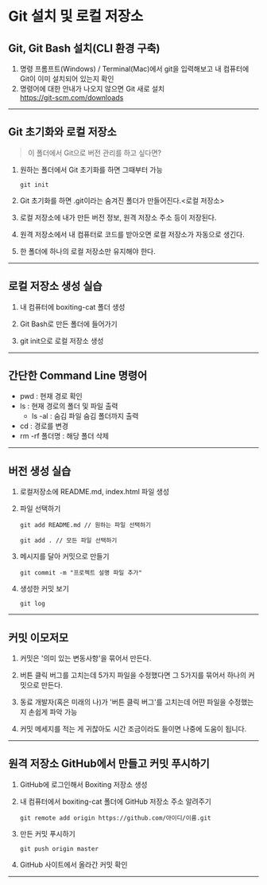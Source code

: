 <h1>Git 설치 및 로컬 저장소</h1>




<h2>Git, Git Bash 설치(CLI 환경 구축)</h2>

<ol>
	<li>명령 프롬프트(Windows) / Terminal(Mac)에서 git을 입력해보고 내 컴퓨터에 Git이 이미 설치되어 있는지 확인</li>
    <li>명령어에 대한 안내가 나오지 않으면 Git 새로 설치 <br /><a href="https://git-scm.com/downloads" target="_blank">https://git-scm.com/downloads</a></li>
</ol>

<hr />

<h2>Git 초기화와 로컬 저장소</h2>

<blockquote><p>이 폴더에서 Git으로 버전 관리를 하고 싶다면?</p></blockquote>

1. 원하는 폴더에서 Git 초기화를 하면 그때부터 가능

   ```
   git init
   ```

2. Git 초기화를 하면 .git이라는 숨겨진 폴더가 만들어진다.<로컬 저장소>

3. 로컬 저장소에 내가 만든 버전 정보, 원격 저장소 주소 등이 저장된다.

4. 원격 저장소에서 내 컴퓨터로 코드를 받아오면 로컬 저장소가 자동으로 생긴다. 

5. 한 폴더에 하나의 로컬 저장소만 유지해야 한다. 

   

<hr />

<h2>로컬 저장소 생성 실습</h2>

1. 내 컴퓨터에 boxiting-cat 폴더 생성

2. Git Bash로 만든 폴더에 들어가기

3. git init으로 로컬 저장소 생성

   

<hr />

<h2>간단한 Command Line 명령어</h2>

<ul>
    <li>pwd : 현재 경로 확인</li>
    <li>ls : 현재 경로의 폴더 및 파일 출력
    	<ul style="list-style-type: circle">
            <li>ls -al : 숨김 파일 숨김 폴더까지 출력</li>
        </ul>
    </li>
    <li>cd : 경로를 변경</li>
    <li>rm -rf 폴더명 : 해당 폴더 삭제</li>
</ul>



<hr />

<h2>버전 생성 실습</h2>

1. 로컬저장소에 README.md, index.html 파일 생성

2. 파일 선택하기

   ```
   git add README.md // 원하는 파일 선택하기
   ```

   ```
   git add . // 모든 파일 선택하기
   ```

3. 메시지를 달아 커밋으로 만들기

   ```
   git commit -m "프로젝트 설명 파일 추가"
   ```

4. 생성한 커밋 보기

   ```
   git log
   ```

   

<hr />

<h2>커밋 이모저모</h2>

1. 커밋은 '의미 있는 변동사항'을 묶어서 만든다.

2. 버튼 클릭 버그를 고치는데 5가지 파일을 수정했다면 그 5가지를 묶어서 하나의 커밋으로 만든다.

3. 동료 개발자(혹은 미래의 나)가 '버튼 클릭 버그'를 고치는데 어떤 파일을 수정했는지 손쉽게 파악 가능

4. 커밋 메세지를 적는 게 귀찮아도 시간 조금이라도 들이면 나중에 도움이 됩니다. 

   

<hr />

<h2>원격 저장소 GitHub에서 만들고 커밋 푸시하기</h2>

1. GitHub에 로그인해서 Boxiting 저장소 생성

2. 내 컴퓨터에서 boxiting-cat 폴더에 GitHub 저장소 주소 알려주기

   ```
   git remote add origin https://github.com/아이디/이름.git
   ```

3. 만든 커밋 푸시하기

   ```
   git push origin master
   ```

4. GitHub 사이트에서 올라간 커밋 확인



<hr />

